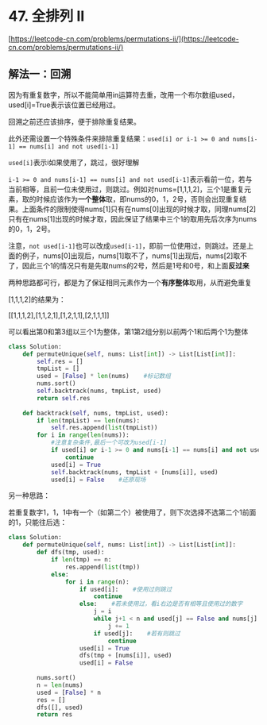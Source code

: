 # 47. 全排列 II

[https://leetcode-cn.com/problems/permutations-ii/](https://leetcode-cn.com/problems/permutations-ii/)

## 解法一：回溯

因为有重复数字，所以不能简单用in运算符去重，改用一个布尔数组used，used\[i\]=True表示该位置已经用过。 

回溯之前还应该排序，便于排除重复结果。 

此外还需设置一个特殊条件来排除重复结果：`used[i] or i-1 >= 0 and nums[i-1] == nums[i] and not used[i-1]` 

`used[i]`表示i如果使用了，跳过，很好理解

`i-1 >= 0 and nums[i-1] == nums[i] and not used[i-1]`表示看前一位，若与当前相等，且前一位未使用过，则跳过。例如对nums=\[1,1,1,2\]，三个1是重复元素，取的时候应该作为**一个整体**取，即nums的0，1，2号，否则会出现重复结果。上面条件的限制使得nums\[1\]只有在nums\[0\]出现的时候才取，同理nums\[2\]只有在nums\[1\]出现的时候才取，因此保证了结果中三个1的取用先后次序为nums的0，1，2号。 

注意，`not used[i-1]`也可以改成`used[i-1]`，即前一位使用过，则跳过。还是上面的例子，nums\[0\]出现后，nums\[1\]取不了，nums\[1\]出现后，nums\[2\]取不了，因此三个1的情况只有是先取nums的2号，然后是1号和0号，和上面**反过来**

两种思路都可行，都是为了保证相同元素作为一个**有序整体**取用，从而避免重复

\[1,1,1,2\]的结果为：

\[\[1,1,1,2\],\[1,1,2,1\],\[1,2,1,1\],\[2,1,1,1\]\]

可以看出第0和第3组以三个1为整体，第1第2组分别以前两个1和后两个1为整体

```python
class Solution:
    def permuteUnique(self, nums: List[int]) -> List[List[int]]:
        self.res = []
        tmpList = []
        used = [False] * len(nums)    #标记数组
        nums.sort()
        self.backtrack(nums, tmpList, used)
        return self.res
    
    def backtrack(self, nums, tmpList, used):
        if len(tmpList) == len(nums):
            self.res.append(list(tmpList))
        for i in range(len(nums)):
            #注意复杂条件,最后一个可改为used[i-1]
            if used[i] or i-1 >= 0 and nums[i-1] == nums[i] and not used[i-1]:
                continue
            used[i] = True
            self.backtrack(nums, tmpList + [nums[i]], used)
            used[i] = False    #还原现场
```

另一种思路：

若重复数字1，1，1中有一个（如第二个）被使用了，则下次选择不选第二个1前面的1，只能往后选：

```python
class Solution:
    def permuteUnique(self, nums: List[int]) -> List[List[int]]:
        def dfs(tmp, used):
            if len(tmp) == n:
                res.append(list(tmp))
            else:
                for i in range(n):
                    if used[i]:    #使用过则跳过
                        continue
                    else:    #若未使用过，看i右边是否有相等且使用过的数字
                        j = i
                        while j+1 < n and used[j] == False and nums[j] == nums[j+1]:
                            j += 1
                        if used[j]:    #若有则跳过
                            continue
                    used[i] = True
                    dfs(tmp + [nums[i]], used)
                    used[i] = False
                    
        nums.sort()
        n = len(nums)
        used = [False] * n
        res = []
        dfs([], used)
        return res
```

